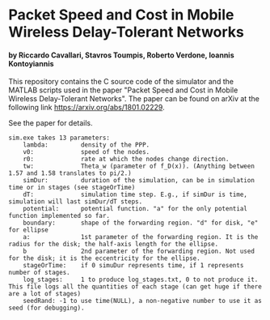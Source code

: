 # Packet Speed and Cost in Mobile Wireless Delay-Tolerant Networks
#### by Riccardo Cavallari, Stavros Toumpis, Roberto Verdone, Ioannis Kontoyiannis

This repository contains the C source code of the simulator and the MATLAB scripts used in the paper "Packet Speed and Cost in Mobile Wireless Delay-Tolerant Networks". The paper can be found on arXiv at the following link https://arxiv.org/abs/1801.02229.

See the paper for details.

```
sim.exe takes 13 parameters:
    lambda:         density of the PPP.
    v0:             speed of the nodes.
    r0:             rate at which the nodes change direction.
    tw:             Theta_w (parameter of f_D(x)). (Anything between 1.57 and 1.58 translates to pi/2.)
    simDur:         duration of the simulation, can be in simulation time or in stages (see stageOrTime)
    dT:             simulation time step. E.g., if simDur is time, simulation will last simDur/dT steps.
    potential:      potential function. "a" for the only potential function implemented so far.
    boundary:       shape of the forwarding region. "d" for disk, "e" for ellipse
    a:              1st parameter of the forwarding region. It is the radius for the disk; the half-axis length for the ellipse.
    b               2nd parameter of the forwarding region. Not used for the disk; it is the eccentricity for the ellipse.
    stageOrTime:    if 0 simuDur represents time, if 1 represents number of stages.
    log_stages:     1 to produce log_stages.txt, 0 to not produce it. This file logs all the quantities of each stage (can get huge if there are a lot of stages)
    seedRand: -1 to use time(NULL), a non-negative number to use it as seed (for debugging).
```   
